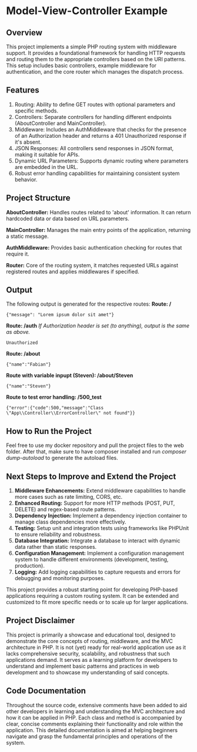 # Model-View-Controller Example

## Overview
This project implements a simple PHP routing system with middleware support. It provides a foundational framework for handling HTTP requests and routing them to the appropriate controllers based on the URI patterns. This setup includes basic controllers, example middleware for authentication, and the core router which manages the dispatch process.

## Features
1. Routing: Ability to define GET routes with optional parameters and specific methods.
2. Controllers: Separate controllers for handling different endpoints (AboutController and MainController).
3. Middleware: Includes an AuthMiddleware that checks for the presence of an Authorization header and returns a 401 Unauthorized response if it's absent.
4. JSON Responses: All controllers send responses in JSON format, making it suitable for APIs.
5. Dynamic URL Parameters: Supports dynamic routing where parameters are embedded in the URL.
6. Robust error handling capabilities for maintaining consistent system behavior.

## Project Structure
**AboutController:** Handles routes related to 'about' information. It can return hardcoded data or data based on URL parameters. <br />

**MainController:** Manages the main entry points of the application, returning a static message. <br />

**AuthMiddleware:** Provides basic authentication checking for routes that require it. <br />

**Router:** Core of the routing system, it matches requested URLs against registered routes and applies middlewares if specified. <br />

## Output
The following output is generated for the respective routes:
**Route: /**
```
{"message": "Lorem ipsum dolor sit amet"}
```
**Route: /auth**
*If Authorization header is set (to anything), output is the same as above.*
```
Unauthorized
```
**Route: /about**
```
{"name":"Fabian"}
```
**Route with variable inpupt (Steven): /about/Steven**
```
{"name":"Steven"}
```
**Route to test error handling: /500_test**
```
{"error":{"code":500,"message":"Class \"App\\Controller\\ErrorController\" not found"}}
```

## How to Run the Project
Feel free to use my docker repository and pull the project files to the web folder.
After that, make sure to have composer installed and run *composer dump-autoload* to
generate the autoload files.

## Next Steps to Improve and Extend the Project
1. **Middleware Enhancements:** Extend middleware capabilities to handle more cases such as rate limiting, CORS, etc.
2. **Enhanced Routing:** Support for more HTTP methods (POST, PUT, DELETE) and regex-based route patterns.
3. **Dependency Injection:** Implement a dependency injection container to manage class dependencies more effectively.
4. **Testing:** Setup unit and integration tests using frameworks like PHPUnit to ensure reliability and robustness.
5. **Database Integration:** Integrate a database to interact with dynamic data rather than static responses.
6. **Configuration Management:** Implement a configuration management system to handle different environments (development, testing, production).
7. **Logging:** Add logging capabilities to capture requests and errors for debugging and monitoring purposes.

This project provides a robust starting point for developing PHP-based applications requiring a custom routing system. It can be extended and customized to fit more specific needs or to scale up for larger applications.

## Project Disclaimer
This project is primarily a showcase and educational tool, designed to demonstrate the core concepts of routing, middleware, and the MVC architecture in PHP. It is not (yet) ready for real-world application use as it lacks comprehensive security, scalability, and robustness that such applications demand. It serves as a learning platform for developers to understand and implement basic patterns and practices in web development and to showcase my understanding of said concepts.

## Code Documentation
Throughout the source code, extensive comments have been added to aid other developers in learning and understanding the MVC architecture and how it can be applied in PHP. Each class and method is accompanied by clear, concise comments explaining their functionality and role within the application. This detailed documentation is aimed at helping beginners navigate and grasp the fundamental principles and operations of the system.